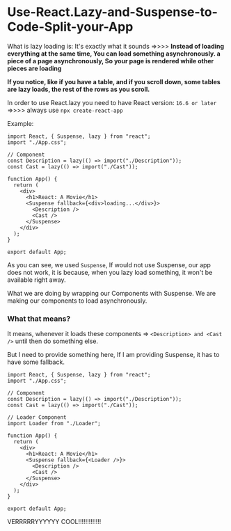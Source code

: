 # Use-React.Lazy-and-Suspense-to-Code-Split-your-App

What is lazy loading is: It's exactly what it sounds =>>>> **Instead of loading everything at the same time, You can load something asynchronously. a piece of a page asynchronously, So your page is rendered while other pieces are loading**

**If you notice, like if you have a table, and if you scroll down, some tables are lazy loads, the rest of the rows as you scroll.**

In order to use React.lazy you need to have React version: `16.6 or later` =>>>> always use `npx create-react-app`

Example:


```
import React, { Suspense, lazy } from "react";
import "./App.css";

// Component
const Description = lazy(() => import("./Description"));
const Cast = lazy(() => import("./Cast"));

function App() {
  return (
    <div>
      <h1>React: A Movie</h1>
      <Suspense fallback={<div>loading...</div>}>
        <Description />
        <Cast />
      </Suspense>
    </div>
  );
}

export default App;
```

As you can see, we used `Suspense`, If would not use Suspense, our app does not work, it is because, when you lazy load something, it won't be available right away.

What we are doing by wrapping our Components with Suspense. We are making our components to load asynchronously.

### What that means?

It means, whenever it loads these components => `<Description> and <Cast />` until then do something else.

But I need to provide something here, If I am providing Suspense, it has to have some fallback.


```
import React, { Suspense, lazy } from "react";
import "./App.css";

// Component
const Description = lazy(() => import("./Description"));
const Cast = lazy(() => import("./Cast"));

// Loader Component
import Loader from "./Loader";

function App() {
  return (
    <div>
      <h1>React: A Movie</h1>
      <Suspense fallback={<Loader />}>
        <Description />
        <Cast />
      </Suspense>
    </div>
  );
}

export default App;
```


VERRRRRYYYYYY COOL!!!!!!!!!!!!!
